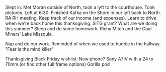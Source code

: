Slept in. Met Moran outside of North, took a lyft to the courthouse. Took pictures. Left at 6:30. Finished Kafka on the Shore in our lyft back to North. RA RH meeting. Keep track of our income (and expenses). Learn to drive when we're back home this thanksgiving. SITG grant? What are we doing this summer? Sleep and do some homework. Richy Mitch and the Coal Miners' Lake Missoula. 

Nap and do our work. Reminded of when we used to huddle in the hallway. "Fear is the mind killer"

Thanksgiving Black Friday wishlist:
New phone?
Sony A7IV with a 24 to 70mm (or find other full frame options)
Gorilla pod
